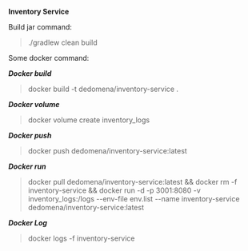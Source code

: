 **Inventory Service**

Build jar command:
> ./gradlew clean build

Some docker command:

***Docker build***
> docker build -t dedomena/inventory-service .

***Docker volume***
> docker volume create inventory_logs

***Docker push***
> docker push dedomena/inventory-service:latest
 
***Docker run***
> docker pull dedomena/inventory-service:latest && docker rm -f inventory-service && docker run -d -p 3001:8080 -v inventory_logs:/logs --env-file env.list --name inventory-service dedomena/inventory-service:latest

***Docker Log***
> docker logs -f inventory-service